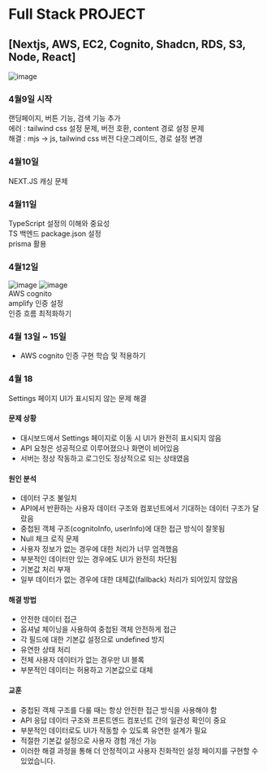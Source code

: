 # Full Stack PROJECT 
## [Nextjs, AWS, EC2, Cognito, Shadcn, RDS, S3, Node, React]

![image](https://github.com/user-attachments/assets/70ee3017-20af-420b-91c6-0c658b20ab08)

### 4월9일 시작
랜딩페이지, 버튼 기능, 검색 기능 추가</br>
에러 : tailwind css 설정 문제, 버전 호환, content 경로 설정 문제</br>
해결 : mjs -> js, tailwind css 버전 다운그레이드, 경로 설정 변경</br>

### 4월10일
NEXT.JS 캐싱 문제</br>

### 4월11일
TypeScript 설정의 이해와 중요성</br>
TS 백엔드 package.json 설정</br>
prisma 활용</br>

### 4월12일
![image](https://github.com/user-attachments/assets/8c468005-d22f-497a-8869-5d0a03bd043d)
![image](https://github.com/user-attachments/assets/0e20122e-bcf9-4ba1-a1a6-a9878340a805)</br>
AWS cognito</br>
amplify 인증 설정</br>
인증 흐름 최적화하기</br>

### 4월 13일 ~ 15일
- AWS cognito 인증 구현 학습 및 적용하기

### 4월 18

Settings 페이지 UI가 표시되지 않는 문제 해결

#### 문제 상황
- 대시보드에서 Settings 페이지로 이동 시 UI가 완전히 표시되지 않음
- API 요청은 성공적으로 이루어졌으나 화면이 비어있음
- 서버는 정상 작동하고 로그인도 정상적으로 되는 상태였음

#### 원인 분석
- 데이터 구조 불일치
- API에서 반환하는 사용자 데이터 구조와 컴포넌트에서 기대하는 데이터 구조가 달랐음
- 중첩된 객체 구조(cognitoInfo, userInfo)에 대한 접근 방식이 잘못됨
- Null 체크 로직 문제
- 사용자 정보가 없는 경우에 대한 처리가 너무 엄격했음
- 부분적인 데이터만 있는 경우에도 UI가 완전히 차단됨
- 기본값 처리 부재
- 일부 데이터가 없는 경우에 대한 대체값(fallback) 처리가 되어있지 않았음

#### 해결 방법
- 안전한 데이터 접근
- 옵셔널 체이닝을 사용하여 중첩된 객체 안전하게 접근
- 각 필드에 대한 기본값 설정으로 undefined 방지
- 유연한 상태 처리
- 전체 사용자 데이터가 없는 경우만 UI 블록
- 부분적인 데이터는 허용하고 기본값으로 대체

#### 교훈
- 중첩된 객체 구조를 다룰 때는 항상 안전한 접근 방식을 사용해야 함
- API 응답 데이터 구조와 프론트엔드 컴포넌트 간의 일관성 확인이 중요
- 부분적인 데이터로도 UI가 작동할 수 있도록 유연한 설계가 필요
- 적절한 기본값 설정으로 사용자 경험 개선 가능
- 이러한 해결 과정을 통해 더 안정적이고 사용자 친화적인 설정 페이지를 구현할 수 있었습니다.